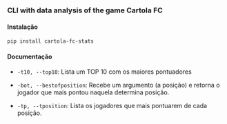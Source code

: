 ### CLI with data analysis of the game Cartola FC

#### Instalação

```
pip install cartola-fc-stats
```

#### Documentação

  - ```-t10, --top10```: Lista um TOP 10 com os maiores pontuadores

  - ```-bot, --bestofposition```: Recebe um argumento (a posição) e retorna o jogador que mais pontou naquela determina posição.

  - ```-tp, --tposition```: Lista os jogadores que mais pontuarem de cada posição.
